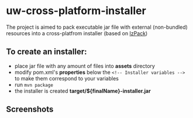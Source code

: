 # uw-cross-platform-installer

The project is aimed to pack executable jar file with external (non-bundled) resources into a cross-platfrom installer (based on [IzPack](http://izpack.org))

## To create an installer:
- place jar file with any amount of files into **assets** directory
- modify pom.xml's **properties** below the `<!-- Installer variables -->` to make them correspond to your variables
- run `mvn package`
- the installer is created **target/${finalName}-installer.jar**

## Screenshots 

